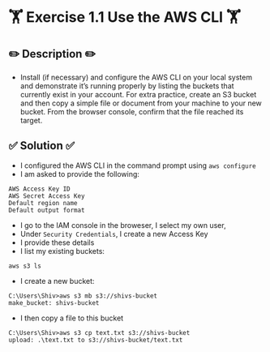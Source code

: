 # 🏋️ Exercise 1.1 Use the AWS CLI 🏋️

## ✏️ Description ✏️
* Install (if necessary) and configure the AWS CLI on your local system and demonstrate
it’s running properly by listing the buckets that currently exist in your account. For extra
practice, create an S3 bucket and then copy a simple file or document from your machine
to your new bucket. From the browser console, confirm that the file reached its target.

## ✅ Solution ✅
* I configured the AWS CLI in the command prompt using `aws configure`
* I am asked to provide the following:
```
AWS Access Key ID 
AWS Secret Access Key
Default region name
Default output format  
```
* I go to the IAM console in the broweser, I select my own user,
* Under `Security Credentials`, I create a new Access Key
* I provide these details
* I list my existing buckets:
```
aws s3 ls
```

* I create a new bucket:
```
C:\Users\Shiv>aws s3 mb s3://shivs-bucket
make_bucket: shivs-bucket
```
* I then copy a file to this bucket
```
C:\Users\Shiv>aws s3 cp text.txt s3://shivs-bucket
upload: .\text.txt to s3://shivs-bucket/text.txt
```